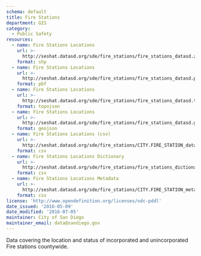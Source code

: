 ```yaml
---
schema: default
title: Fire Stations
department: GIS
category:
  - Public Safety
resources:
  - name: Fire Stations Locations
    url: >-
      http://seshat.datasd.org/sde/fire_stations/fire_stations_datasd.zip
    format: shp
  - name: Fire Stations Locations
    url: >-
      http://seshat.datasd.org/sde/fire_stations/fire_stations_datasd.pbf
    format: pbf
  - name: Fire Stations Locations
    url: >-
      http://seshat.datasd.org/sde/fire_stations/fire_stations_datasd.topojson
    format: topojson
  - name: Fire Stations Locations
    url: >-
      http://seshat.datasd.org/sde/fire_stations/fire_stations_datasd.geojson
    format: geojson
  - name: Fire Stations Locations (csv)
    url: >-
      http://seshat.datasd.org/sde/fire_stations/CITY.FIRE_STATION_datasd.csv
    format: csv
  - name: Fire Stations Locations Dictionary
    url: >-
      http://seshat.datasd.org/sde/fire_stations/fire_stations_dictionary_datasd.csv
    format: csv
  - name: Fire Stations Locations Metadata
    url: >-
      http://seshat.datasd.org/sde/fire_stations/CITY.FIRE_STATION_metadata_datasd.csv
    format: csv
license: 'http://www.opendefinition.org/licenses/odc-pddl'
date_issued: '2016-05-09'
date_modified: '2016-07-05'
maintainer: City of San Diego
maintainer_email: data@sandiego.gov
---
```

Data covering the location and status of incorporated and unincorporated
Fire stations countywide.
